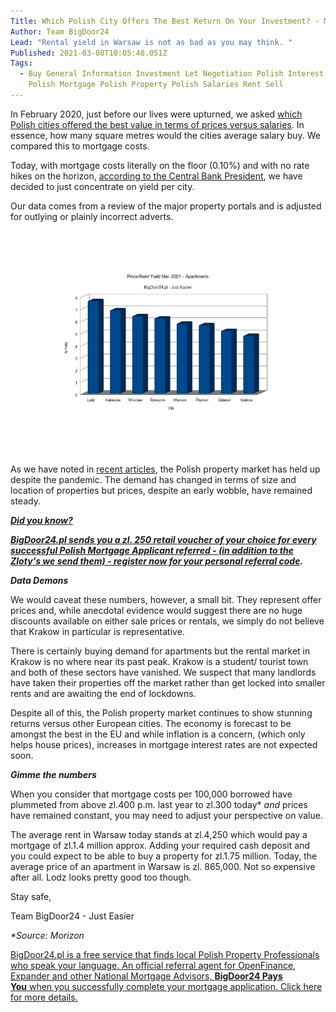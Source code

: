 ```yaml
---
Title: Which Polish City Offers The Best Return On Your Investment? - March 2021
Author: Team BigDoor24
Lead: "Rental yield in Warsaw is not as bad as you may think. "
Published: 2021-03-08T10:05:48.051Z
Tags:
  - Buy General Information Investment Let Negotiation Polish Interest Rates
    Polish Mortgage Polish Property Polish Salaries Rent Sell
---
```

In February 2020, just before our lives were upturned, we asked [which Polish cities offered the best value in terms of prices versus salaries](https://blog.bigdoor24.pl/posts/2020-02-10-poland-city-rent-vs-mortgage-costs-which-is-best-and-where.html). In essence, how many square metres would the cities average salary buy. We compared this to mortgage costs.

Today, with mortgage costs literally on the floor (0.10%) and with no rate hikes on the horizon, [according to the Central Bank President](https://think.ing.com/snaps/poland-nbp-chairman-sees-no-rate-hikes-further-fx-interventions-possible-but-no-floor/), we have decided to just concentrate on yield per city.



Our data comes from a review of the major property portals and is adjusted for outlying or plainly incorrect adverts.

![](../assets/Images/priceyieldmar2021.jpg)

As we have noted in [recent articles](https://blog.bigdoor24.pl/), the Polish property market has held up despite the pandemic. The demand has changed in terms of size and location of properties but prices, despite an early wobble, have remained steady.

***[Did you know?](https://bigdoor24.pl/)***

***[BigDoor24.pl sends you a zl. 250 retail voucher of your choice for every successful Polish Mortgage Applicant referred - (in addition to the Zloty's we send them) - register now for your personal referral code](https://bigdoor24.pl/).***

***Data Demons***

We would caveat these numbers, however, a small bit. They represent offer prices and, while anecdotal evidence would suggest there are no huge discounts available on either sale prices or rentals, we simply do not believe that Krakow in particular is representative.

There is certainly buying demand for apartments but the rental market in Krakow is no where near its past peak. Krakow is a student/ tourist town and both of these sectors have vanished. We suspect that many landlords have taken their properties off the market rather than get locked into smaller rents and are awaiting the end of lockdowns.

Despite all of this, the Polish property market continues to show stunning returns versus other European cities. The economy is forecast to be amongst the best in the EU and while inflation is a concern, (which only helps house prices), increases in mortgage interest rates are not expected soon.

***Gimme the numbers***

When you consider that mortgage costs per 100,000 borrowed have plummeted from above zl.400 p.m. last year to zl.300 today* *and* prices have remained constant, you may need to adjust your perspective on value.

The average rent in Warsaw today stands at zl.4,250 which would pay a mortgage of zl.1.4 million approx. Adding your required cash deposit and you could expect to be able to buy a property for zl.1.75 million. Today, the average price of an apartment in Warsaw is zl. 865,000. Not so expensive after all. Lodz looks pretty good too though.

Stay safe,

Team BigDoor24 - Just Easier

*\*Source: Morizon*

[BigDoor24.pl is a free service that finds local Polish Property Professionals who speak your language. An official referral agent for OpenFinance, Expander and other National Mortgage Advisors, **BigDoor24 Pays You** when you successfully complete your mortgage application. Click here for more details.](https://bigdoor24.pl/)